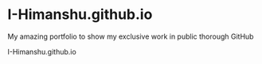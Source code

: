 # I-Himanshu.github.io
My amazing portfolio to show my exclusive work in public thorough GitHub

I-Himanshu.github.io
